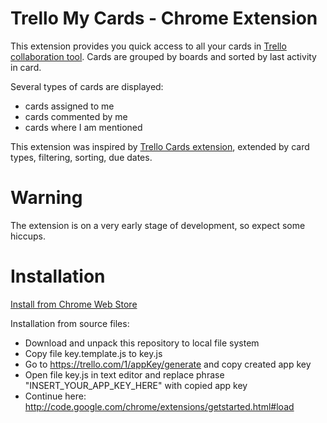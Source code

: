 # Trello My Cards - Chrome Extension

This extension provides you quick access to all your cards in [Trello collaboration tool](https://trello.com/).
Cards are grouped by boards and sorted by last activity in card.

Several types of cards are displayed:

  * cards assigned to me
  * cards commented by me
  * cards where I am mentioned

This extension was inspired by [Trello Cards extension](https://chrome.google.com/webstore/detail/ofhppploglffgmbgmidejclkaipbjpac?hl=cs),
extended by card types, filtering, sorting, due dates.

# Warning

The extension is on a very early stage of development, so expect some hiccups.

# Installation

[Install from Chrome Web Store](https://chrome.google.com/webstore/detail/gfibakafolondafoldolofciodfnbado)

Installation from source files:

  * Download and unpack this repository to local file system
  * Copy file key.template.js to key.js
  * Go to https://trello.com/1/appKey/generate and copy created app key
  * Open file key.js in text editor and replace phrase "INSERT_YOUR_APP_KEY_HERE" with copied app key
  * Continue here: http://code.google.com/chrome/extensions/getstarted.html#load
